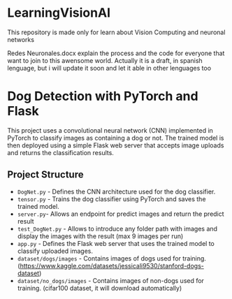 # LearningVisionAI
This repository is made only for learn about Vision Computing and neuronal networks

Redes Neuronales.docx explain the process and the code for everyone that want to join to this awensome world. 
Actually it is a draft, in spanish lenguage, but i will update it soon and let it able in other lenguages too

# Dog Detection with PyTorch and Flask

This project uses a convolutional neural network (CNN) implemented in PyTorch to classify images as containing a dog or not. The trained model is then deployed using a simple Flask web server that accepts image uploads and returns the classification results.

## Project Structure

- `DogNet.py` - Defines the CNN architecture used for the dog classifier.
- `tensor.py` - Trains the dog classifier using PyTorch and saves the trained model.
- `server.py`- Allows an endpoint for predict images and return the predict result
- `test_DogNet.py` - Allows to introduce any folder path with images and display the images with the result (max 9 images per run)
- `app.py` - Defines the Flask web server that uses the trained model to classify uploaded images.
- `dataset/dogs/images` - Contains images of dogs used for training.(https://www.kaggle.com/datasets/jessicali9530/stanford-dogs-dataset)
- `dataset/no_dogs/images` - Contains images of non-dogs used for training. (cifar100 dataset, it will download automatically)
